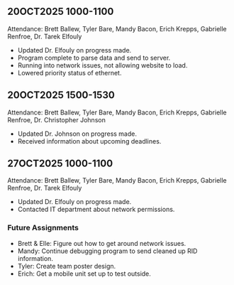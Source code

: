 ## 20OCT2025 1000-1100
Attendance: Brett Ballew, Tyler Bare, Mandy Bacon, Erich Krepps, Gabrielle Renfroe, Dr. Tarek Elfouly

* Updated Dr. Elfouly on progress made.
* Program complete to parse data and send to server.
* Running into network issues, not allowing website to load.
* Lowered priority status of ethernet. 

## 20OCT2025 1500-1530
Attendance: Brett Ballew, Tyler Bare, Mandy Bacon, Erich Krepps, Gabrielle Renfroe, Dr. Christopher Johnson

* Updated Dr. Johnson on progress made.
* Received information about upcoming deadlines. 

## 27OCT2025 1000-1100
Attendance: Brett Ballew, Tyler Bare, Mandy Bacon, Erich Krepps, Gabrielle Renfroe, Dr. Tarek Elfouly

* Updated Dr. Elfouly on progress made.
* Contacted IT department about network permissions. 

### Future Assignments
- Brett & Elle: Figure out how to get around network issues. 
- Mandy: Continue debugging program to send cleaned up RID information.  
- Tyler: Create team poster design.
- Erich: Get a mobile unit set up to test outside. 
